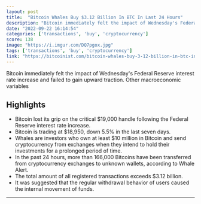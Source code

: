 ```yaml
---
layout: post
title:  "Bitcoin Whales Buy $3.12 Billion In BTC In Last 24 Hours"
description: "Bitcoin immediately felt the impact of Wednesday's Federal Reserve interest rate increase and failed to gain upward traction. Other macroeconomic variables"
date: "2022-09-22 16:14:54"
categories: ['transactions', 'buy', 'cryptocurrency']
score: 138
image: "https://i.imgur.com/DQ7pgox.jpg"
tags: ['transactions', 'buy', 'cryptocurrency']
link: "https://bitcoinist.com/bitcoin-whales-buy-3-12-billion-in-btc-in-last-24-hours-as-crypto-braced-for-fed-hike/"
---
```


Bitcoin immediately felt the impact of Wednesday's Federal Reserve interest rate increase and failed to gain upward traction. Other macroeconomic variables

## Highlights

- Bitcoin lost its grip on the critical $19,000 handle following the Federal Reserve interest rate increase.
- Bitcoin is trading at $18,950, down 5.5% in the last seven days.
- Whales are investors who own at least $10 million in Bitcoin and send cryptocurrency from exchanges when they intend to hold their investments for a prolonged period of time.
- In the past 24 hours, more than 166,000 Bitcoins have been transferred from cryptocurrency exchanges to unknown wallets, according to Whale Alert.
- The total amount of all registered transactions exceeds $3.12 billion.
- It was suggested that the regular withdrawal behavior of users caused the internal movement of funds.

---
